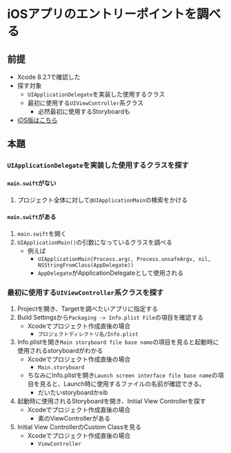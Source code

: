 # iOSアプリのエントリーポイントを調べる

## 前提

- Xcode 8.2.1で確認した
- 探す対象
    - `UIApplicationDelegate`を実装した使用するクラス
    - 最初に使用する`UIViewController`系クラス
        - 必然最初に使用するStoryboardも
- [iOS版はこちら](../objective-c/ios-app-entrypoint.md)

## 本題

### `UIApplicationDelegate`を実装した使用するクラスを探す

#### `main.swift`がない

1. プロジェクト全体に対して`@UIApplicationMain`の検索をかける

#### `main.swift`がある

1. `main.swift`を開く
2. `UIApplicationMain()`の引数になっているクラスを調べる
    - 例えば
        - `UIApplicationMain(Process.argc, Process.unsafeArgv, nil, NSStringFromClass(AppDelegate))`
        - `AppDelegate`がApplicationDelegateとして使用される

### 最初に使用する`UIViewController`系クラスを探す

1. Projectを開き、Targetを調べたいアプリに指定する
2. Build Settingsから`Packaging -> Info.plist File`の項目を確認する
    - Xcodeでプロジェクト作成直後の場合
        - `プロジェクトディレクトリ名/Info.plist`
3. Info.plistを開き`Main storyboard file base name`の項目を見ると起動時に使用されるstoryboardがわかる
    - Xcodeでプロジェクト作成直後の場合
        - `Main.storyboard`
    - ちなみにInfo.plistを開き`Launch screen interface file base name`の項目を見ると、Launch時に使用するファイルの名前が確認できる。
        - だいたいstoryboardかxib
4. 起動時に使用されるStoryboardを開き、Initial View Controllerを探す
    - Xcodeでプロジェクト作成直後の場合
        - 素のViewControllerがある
5. Initial View ControllerのCustom Classを見る
    - Xcodeでプロジェクト作成直後の場合
        - `ViewController`

